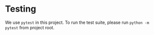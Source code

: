 # Testing 

We use `pytest` in this project. To run the test suite, please run `python -m pytest` from project root. 